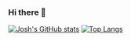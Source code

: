 ### Hi there 👋

<!--
**joshg253/joshg253** is a ✨ _special_ ✨ repository because its `README.md` (this file) appears on your GitHub profile.

Here are some ideas to get you started:

- 🔭 I’m currently working on ...
- 🌱 I’m currently learning ...
- 👯 I’m looking to collaborate on ...
- 🤔 I’m looking for help with ...
- 💬 Ask me about ...
- 📫 How to reach me: ...
- 😄 Pronouns: ...
- ⚡ Fun fact: ...
-->
[![Josh's GitHub stats](https://github-readme-stats.vercel.app/api?username=joshg253)](https://github.com/anuraghazra/github-readme-stats)
[![Top Langs](https://github-readme-stats.vercel.app/api/top-langs/?username=joshg253)](https://github.com/anuraghazra/github-readme-stats)
